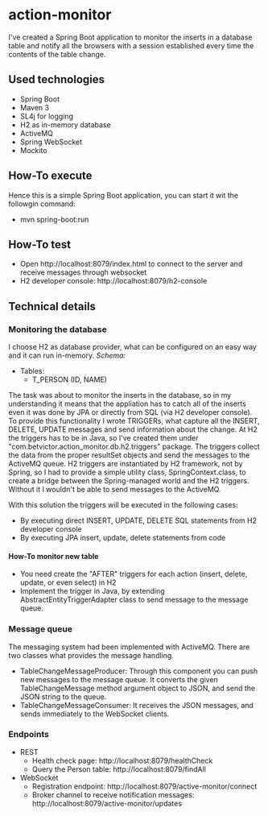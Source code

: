 # action-monitor
I've created a Spring Boot application to monitor the inserts in a database table and notify all the browsers with a session established every time the contents of the table change.

## Used technologies
* Spring Boot
* Maven 3
* SL4j for logging
* H2 as in-memory database
* ActiveMQ
* Spring WebSocket
* Mockito

## How-To execute
Hence this is a simple Spring Boot application, you can start it wit the followgin command:
* mvn spring-boot:run 

## How-To test
* Open http://localhost:8079/index.html to connect to the server and receive messages through websocket
* H2 developer console: http://localhost:8079/h2-console

## Technical details
### Monitoring the database
I choose H2 as database provider, what can be configured on an easy way and it can run in-memory.
*Schema:*
* Tables:
  * T_PERSON (ID, NAME)

The task was about to monitor the inserts in the database, so in my understanding it means that the appliation has to catch all of the inserts even it was done by JPA or directly from SQL (via H2 developer console).
To provide this functionality I wrote TRIGGERs, what capture all the INSERT, DELETE, UPDATE messages and send information about the change.
At H2 the triggers has to be in Java, so I've created them under "com.betvictor.action_monitor.db.h2.triggers" package. The triggers collect the data from the proper resultSet objects and send the messages to the ActiveMQ queue.
H2 triggers are instantiated by H2 framework, not by Spring, so I had to provide a simple utility class, SpringContext.class, to create a bridge between the Spring-managed world and the H2 triggers. Without it I wouldn't be able to send messages to the ActiveMQ.

With this solution the triggers will be executed in the following cases:
* By executing direct INSERT, UPDATE, DELETE SQL statements from H2 developer console
* By executing JPA insert, update, delete statements from code

#### How-To monitor new table
* You need create the "AFTER" triggers for each action (insert, delete, update, or even select) in H2
* Implement the trigger in Java, by extending AbstractEntityTriggerAdapter class to send message to the message queue.

### Message queue
The messaging system had been implemented with ActiveMQ. There are two classes what provides the message handling.
* TableChangeMessageProducer: Through this component you can push new messages to the message queue. It converts the given TableChangeMessage method argument object to JSON, and send the JSON string to the queue.
* TableChangeMessageConsumer: It receives the JSON messages, and sends immediately to the WebSocket clients.

### Endpoints
* REST
  * Health check page: http://localhost:8079/healthCheck
  * Query the Person table: http://localhost:8079/findAll
* WebSocket
  * Registration endpoint: http://localhost:8079/active-monitor/connect
  * Broker channel to receive notification messages: http://localhost:8079/active-monitor/updates
  
